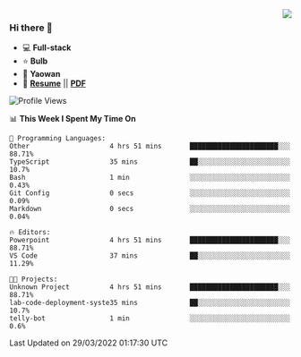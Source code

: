 <img align="right" src="https://github-readme-stats.vercel.app/api?username=LolipopJ&show_icons=true&count_private=true&hide_title=true&include_all_commits=true&theme=vue">

### Hi there 👋

- :computer: **Full-stack**
- :star: **Bulb**
- :pill: **Yaowan**
- :milky_way: [**Resume**](https://lolipopj.github.io/resume/) || [**PDF**](https://cdn.jsdelivr.net/gh/lolipopj/resume/export/resume-en.pdf)

<!--START_SECTION:waka-->
![Profile Views](http://img.shields.io/badge/Profile%20Views-252-blue)

📊 **This Week I Spent My Time On** 

```text
💬 Programming Languages: 
Other                    4 hrs 51 mins       ██████████████████████░░░   88.71% 
TypeScript               35 mins             ██░░░░░░░░░░░░░░░░░░░░░░░   10.7% 
Bash                     1 min               ░░░░░░░░░░░░░░░░░░░░░░░░░   0.43% 
Git Config               0 secs              ░░░░░░░░░░░░░░░░░░░░░░░░░   0.09% 
Markdown                 0 secs              ░░░░░░░░░░░░░░░░░░░░░░░░░   0.04%

🔥 Editors: 
Powerpoint               4 hrs 51 mins       ██████████████████████░░░   88.71% 
VS Code                  37 mins             ██░░░░░░░░░░░░░░░░░░░░░░░   11.29%

🐱‍💻 Projects: 
Unknown Project          4 hrs 51 mins       ██████████████████████░░░   88.71% 
lab-code-deployment-syste35 mins             ██░░░░░░░░░░░░░░░░░░░░░░░   10.7% 
telly-bot                1 min               ░░░░░░░░░░░░░░░░░░░░░░░░░   0.6%

```


 Last Updated on 29/03/2022 01:17:30 UTC
<!--END_SECTION:waka-->
